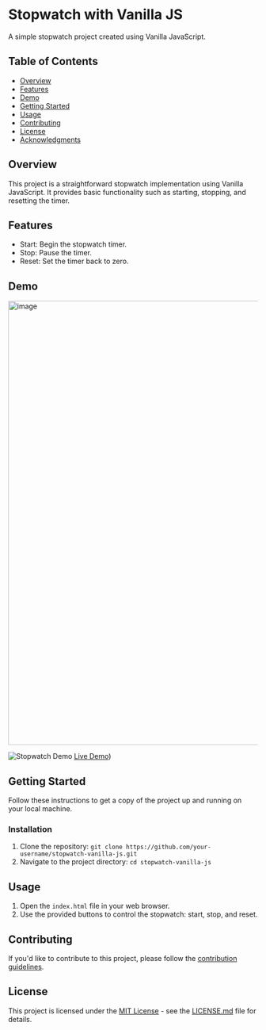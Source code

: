 # Stopwatch with Vanilla JS

A simple stopwatch project created using Vanilla JavaScript.

## Table of Contents
- [Overview](#overview)
- [Features](#features)
- [Demo](#demo)
- [Getting Started](#getting-started)
- [Usage](#usage)
- [Contributing](#contributing)
- [License](#license)
- [Acknowledgments](#acknowledgments)

## Overview
This project is a straightforward stopwatch implementation using Vanilla JavaScript. It provides basic functionality such as starting, stopping, and resetting the timer.

## Features
- Start: Begin the stopwatch timer.
- Stop: Pause the timer.
- Reset: Set the timer back to zero.

## Demo
<img width="896" alt="image" src="https://github.com/praveenraj01234/Stopwatch_CodingNinjas/assets/89779074/60f0c84a-b7a4-440a-a446-86f30b670f6e">


![Stopwatch Demo](https://stopwatch-codingnijas.netlify.app/)
[Live Demo](https://youtu.be/wvzzGkYGSUg))

## Getting Started
Follow these instructions to get a copy of the project up and running on your local machine.


### Installation
1. Clone the repository: `git clone https://github.com/your-username/stopwatch-vanilla-js.git`
2. Navigate to the project directory: `cd stopwatch-vanilla-js`

## Usage
1. Open the `index.html` file in your web browser.
2. Use the provided buttons to control the stopwatch: start, stop, and reset.

## Contributing
If you'd like to contribute to this project, please follow the [contribution guidelines](CONTRIBUTING.md).

## License
This project is licensed under the [MIT License](LICENSE.md) - see the [LICENSE.md](LICENSE.md) file for details.

